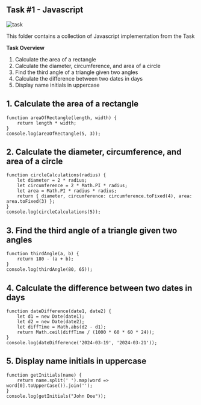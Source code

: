 ## Task #1 - Javascript

![task](https://raw.githubusercontent.com/ZaField/WDC03_Assignment1/main/assets/ImageTugas1.png)

This folder contains a collection of Javascript implementation from the Task

**Task Overview**

1. Calculate the area of a rectangle
2. Calculate the diameter, circumference, and area of a circle
3. Find the third angle of a triangle given two angles
4. Calculate the difference between two dates in days
5. Display name initials in uppercase

## 1. Calculate the area of a rectangle
```
function areaOfRectangle(length, width) {
    return length * width;
}
console.log(areaOfRectangle(5, 3));
```

## 2. Calculate the diameter, circumference, and area of a circle
```
function circleCalculations(radius) {
    let diameter = 2 * radius;
    let circumference = 2 * Math.PI * radius;
    let area = Math.PI * radius * radius;
    return { diameter, circumference: circumference.toFixed(4), area: area.toFixed(3) };
}
console.log(circleCalculations(5));
```

## 3. Find the third angle of a triangle given two angles
```
function thirdAngle(a, b) {
    return 180 - (a + b);
}
console.log(thirdAngle(80, 65));
```

## 4. Calculate the difference between two dates in days
```
function dateDifference(date1, date2) {
    let d1 = new Date(date1);
    let d2 = new Date(date2);
    let diffTime = Math.abs(d2 - d1);
    return Math.ceil(diffTime / (1000 * 60 * 60 * 24));
}
console.log(dateDifference('2024-03-19', '2024-03-21'));
```

## 5. Display name initials in uppercase
```
function getInitials(name) {
    return name.split(' ').map(word => word[0].toUpperCase()).join('');
}
console.log(getInitials("John Doe"));
```